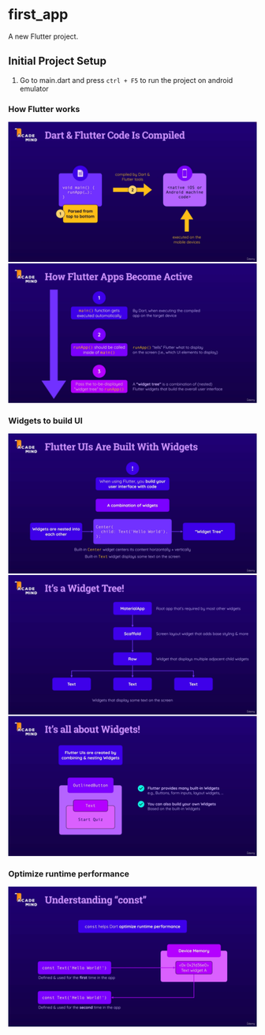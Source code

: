 # first_app

A new Flutter project.

## Initial Project Setup
1. Go to main.dart and press `ctrl + F5` to run the project on android emulator

### How Flutter works
<img src="https://github.com/siamislam1603/first_app/blob/main/android/assets/tutorials/compilation-1.png">
<img src="https://github.com/siamislam1603/first_app/blob/main/android/assets/tutorials/compilation-2.png">

### Widgets to build UI
<img src="https://github.com/siamislam1603/first_app/blob/main/android/assets/tutorials/widgets-1.png">
<img src="https://github.com/siamislam1603/first_app/blob/main/android/assets/tutorials/widget-tree.png">
<img src="https://github.com/siamislam1603/first_app/blob/main/android/assets/tutorials/widget-2.png">

### Optimize runtime performance
<img src="https://github.com/siamislam1603/first_app/blob/main/android/assets/tutorials/runtime-optimization.png">